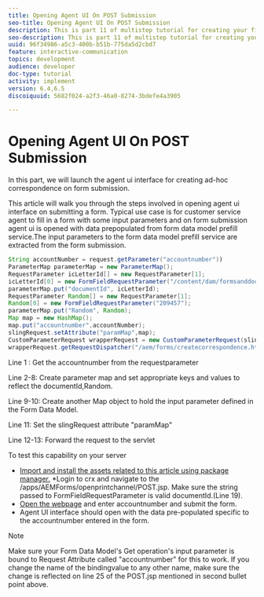 ```yaml
---
title: Opening Agent UI On POST Submission
seo-title: Opening Agent UI On POST Submission
description: This is part 11 of multistep tutorial for creating your first interactive communications document for the print channel. In this part, we will launch the agent ui interface for creating ad-hoc correspondence on form submission.
seo-description: This is part 11 of multistep tutorial for creating your first interactive communications document for the print channel. In this part, we will launch the agent ui interface for creating ad-hoc correspondence on form submission.
uuid: 96f34986-a5c3-400b-b51b-775da5d2cbd7
feature: interactive-communication
topics: development
audience: developer
doc-type: tutorial
activity: implement
version: 6.4,6.5
discoiquuid: 5682f024-a2f3-46a0-8274-3bdefe4a3905

---
```


# Opening Agent UI On POST Submission

In this part, we will launch the agent ui interface for creating ad-hoc correspondence on form submission.

This article will walk you through the steps involved in opening agent ui interface on submitting a form. Typical use case is for customer service agent to fill in a form with some input parameters and on form submission agent ui is opened with data prepopulated from form data model prefill service.The input parameters to the form data model prefill service are extracted from the form submission.

```java {.line-numbers}
String accountNumber = request.getParameter("accountnumber"))
ParameterMap parameterMap = new ParameterMap();
RequestParameter icLetterId[] = new RequestParameter[1];
icLetterId[0] = new FormFieldRequestParameter("/content/dam/formsanddocuments/retirementstatementprint");
parameterMap.put("documentId", icLetterId);
RequestParameter Random[] = new RequestParameter[1];
Random[0] = new FormFieldRequestParameter("209457");
parameterMap.put("Random", Random);
Map map = new HashMap();
map.put("accountnumber",accountNumber);
slingRequest.setAttribute("paramMap",map);
CustomParameterRequest wrapperRequest = new CustomParameterRequest(slingRequest,parameterMap,"GET");
wrapperRequest.getRequestDispatcher("/aem/forms/createcorrespondence.html").include(wrapperRequest, response);

```

Line 1 : Get the accountnumber from the requestparameter

Line 2-8: Create parameter map and set appropriate keys and values to reflect the documentId,Random.

Line 9-10: Create another Map object to hold the input parameter defined in the Form Data Model.

Line 11: Set the slingRequest attribute "paramMap"

Line 12-13: Forward the request to the servlet

To test this capability on your server

* [Import and install the assets related to this article using package manager.](assets/launchagentui.zip)
*Login to crx and navigate to the /apps/AEMForms/openprintchannel/POST.jsp. Make sure the string passed to FormFieldRequestParameter is valid documentId.(Line 19).
* [Open the webpage](http://localhost:4502/content/OpenPrintChannel.html) and enter accountnumber and submit the form.
* Agent UI interface should open with the data pre-populated specific to the accountnumber entered in the form.

>[!NOTE]
>
>Make sure your Form Data Model's Get operation's input parameter is bound to Request Attribute called "accountnumber" for this to work. If you change the name of the bindingvalue to any other name, make sure the change is reflected on line 25 of the POST.jsp mentioned in second bullet point above.

